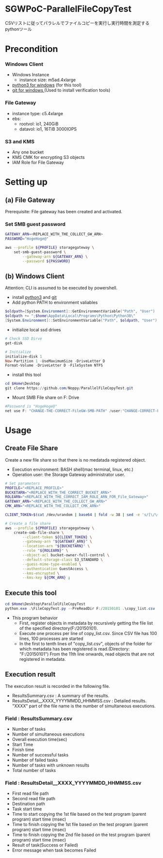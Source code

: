 # SGWPoC-ParallelFileCopyTest
CSVリストに従ってパラレルでファイルコピーを実行し実行時間を測定するpythonツール
# Precondition
### Windows Client
- Windows Instance
    - instance size: m5ad.4xlarge
- [python3 for windows](https://www.python.org/downloads/windows/) (for this tool)
- [git for windows ](https://gitforwindows.org/) (Used to install verification tools)
### File Gateway
- instance type: c5.4xlarge
- ebs:
    - rootvol: io1, 240GiB
    - datavol: io1, 16TiB 3000IOPS
### S3 and KMS
- Any one bucket
- KMS CMK for encrypting S3 objects
- IAM Role for File Gateway

# Setting up
## (a) File Gateway
Prerequisite: File gateway has been created and activated.
### Set SMB guest password
```sh
GATEWAY_ARN=<REPLACE_WITH_THE_COLLECT_GW_ARN>
PASSWORD="HogeHoge@"

aws --profile ${PROFILE} storagegateway \
    set-smb-guest-password \
        --gateway-arn ${GATEWAY_ARN} \
        --password ${PASSWORD}
```
## (b) Windows Client
Attention: CLI is assumed to be executed by powershell.
- install [python3](https://www.python.org/downloads/windows/) and [git](https://gitforwindows.org/)
- Add python PATH to environment valiables
```PowerShell
$oldpath=[System.Environment]::GetEnvironmentVariable("Path", "User")
$oldpath += ";$home\AppData\Local\Programs\Python\Python38\"
[System.Environment]::SetEnvironmentVariable("Path", $oldpath, "User")
```
- initialize local ssd drives
```PowerShell
# Check SSD Dirve
get-disk

# Initialize
initialize-disk 1
New-Partition 1 -UseMaximumSize -DriveLetter D
Format-Volume -DriveLetter D -FileSystem NTFS

```
- install this tool
```PowerShell
cd $Home\Desktop
git clone https://github.com/Noppy/ParallelFileCopyTest.git
```
- Mount SMB File share on F: Drive
```PowerShell
#Password is "HogeHoge@"
net use F: "CHANGE-THE-CORRECT-FileGW-SMB-PATH" /user:"CHANGE-CORRECT-FGW-ID\smbguest"
```

# Usage
## Create File Share
Create a new file share so that there is no medatada registered object.
- Execution environment: BASH shell(mac terminal, linux, etc.)
- Operation user: the Storage Gateway administrator user.
```sh
# Set parameters
PROFILE="<REPLACE_PROFILE>"
BUCKETARN="<REPLACE_WITH_THE_CORRECT_BUCKET_ARN>"
ROLEARN="<REPLACE_WITH_THE_CORRECT_IAM_ROLE_ARN_FOR_File_Gateway>"
GATEWAY_ARN="<REPLACE_WITH_THE_COLLECT_GW_ARN>"
CMK_ARN="<REPLACE_WITH_THE_COLLECT_CMK_ARN>"

CLIENT_TOKEN=$(cat /dev/urandom | base64 | fold -w 38 | sed -e 's/[\/\+\=]/0/g' | head -n 1)

# Create a file share
aws --profile ${PROFILE} storagegateway \
    create-smb-file-share \
        --client-token ${CLIENT_TOKEN} \
        --gateway-arn "${GATEWAY_ARN}" \
        --location-arn "${BUCKETARN}" \
        --role "${ROLEARN}" \
        --object-acl bucket-owner-full-control \
        --default-storage-class S3_STANDARD \
        --guess-mime-type-enabled \
        --authentication GuestAccess \
        --kms-encrypted \
        --kms-key ${CMK_ARN} ;
```
## Execute this tool
```powershell
cd $Home\Desktop\ParallelFileCopyTest
python.exe .\FileCopyTest.py --PreReadDir F:/20150101 .\copy_list.csv
```
- This program behavior
    - First, register objects in metadata by recursively getting the file list of the specified directory(F:/20150101).
    - Execute one process per line of copy_list.csv. Since CSV file has 100 lines, 100 processes are started
    - In the first to tenth lines of "copy_list.csv", objects of the folder for which metadata has been registered is read.(Directory: "F:/20150101") From the 11th line onwards, read objects that are not registered in metadata.

## Execution result
The execution result is recorded in the following file.
- ResultsSummary.csv : A summary of the results.
- ResultsDetail__XXXX_YYYYMMDD_HHMMSS.csv : Detailed results. "XXXX" part of the file name is the number of simultaneous executions.

### Field : ResultsSummary.csv
- Number of tasks
- Number of simultaneous executions
- Overall execution time(sec)
- Start Time
- Finish time
- Number of successful tasks
- Number of failed tasks
- Number of tasks with unknown results
- Total number of tasks 

### Field : ResultsDetail__XXXX_YYYYMMDD_HHMMSS.csv
- First read file path
- Second read file path
- Destination path
- Task start time
- Time to start copying the 1st file based on the test program (parent program) start time (msec)
- Time to finish copying the 1st file based on the test program (parent program) start time (msec)
- Time to finish copying the 2nd file based on the test program (parent program) start time (msec)
- Result of task(Success or Failed)
- Error message when task becomes Failed
